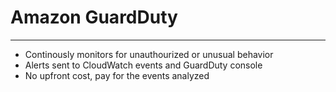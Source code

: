# Amazon GuardDuty
---
- Continously monitors for unauthourized or unusual behavior
- Alerts sent to CloudWatch events and GuardDuty console
- No upfront cost, pay for the events analyzed